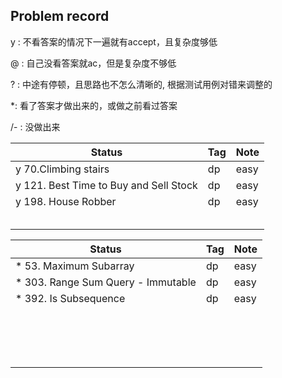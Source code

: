 ## Problem record

y : 不看答案的情况下一遍就有accept，且复杂度够低

@ : 自己没看答案就ac，但是复杂度不够低

? : 中途有停顿，且思路也不怎么清晰的, 根据测试用例对错来调整的

*: 看了答案才做出来的，或做之前看过答案

/- : 没做出来

| Status | Tag  | Note |
| ------ | ---- | ---- |
| y 70.Climbing stairs | dp | easy |
| y 121. Best Time to Buy and Sell Stock | dp | easy |
| y 198. House Robber | dp | easy |
|        |      |      |
|        |      |      |
|        |      |      |
|        |      |      |
|        |      |      |

| Status | Tag  | Note |
| ------ | ---- | ---- |
| * 53. Maximum Subarray | dp | easy |
| * 303. Range Sum Query - Immutable | dp | easy |
| * 392. Is Subsequence |dp|easy|
|        |      |      |
|        |      |      |
|        |      |      |
|        |      |      |
|        |      |      |
|        |      |      |
|        |      |      |
|        |      |      |
|        |      |      |
|        |      |      |
|        |      |      |
|        |      |      |
|        |      |      |
|        |      |      |
|        |      |      |
|        |      |      |